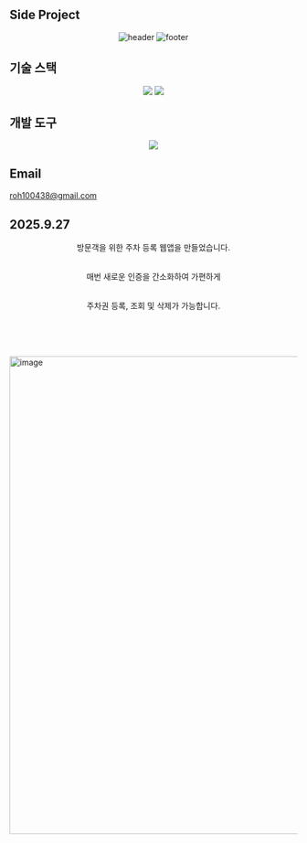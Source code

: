 ## Side Project
<div align="center">
  <img src="https://capsule-render.vercel.app/api?type=venom&color=auto&height=300&section=header&text=Noh%20Seung%20Jun&fontSize=90&rotate=-12" alt="header"/>
  <img src="https://capsule-render.vercel.app/api?type=waving&color=auto&height=90&section=footer" alt="footer"/>
</div>

## 기술 스택
<div align="center">
  <img src="https://img.shields.io/badge/flutter-20232a.svg?style=for-the-badge&logo=flutter&logoColor=61DAFB" />
  <img src="https://img.shields.io/badge/sqlite-20232a.svg?style=for-the-badge&logo=sqlite&logoColor=61DAFB" />
</div>

## 개발 도구
<div align="center">
  <img src="https://img.shields.io/badge/VSCode-2C2C32.svg?style=for-the-badge&logo=visual-studio-code&logoColor=22ABF3" />
</div>

## Email
roh100438@gmail.com



## 2025.9.27
<div align="center">
  방문객을 위한 주차 등록 웹앱을 만들었습니다.<br></br>
  
  매번 새로운 인증을 간소화하여 가편하게<br></br>

  주차권 등록, 조회 및 삭제가 가능합니다.<br></br>
</div>


<br></br>

<img width="1162" height="836" alt="image" src="https://github.com/user-attachments/assets/b8750600-60de-4e0c-98a2-81bd9571d757" />





